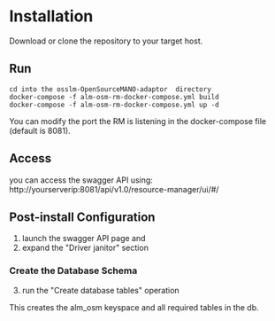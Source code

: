 # Installation
Download or clone the repository to your target host.

## Run

```
cd into the osslm-OpenSourceMANO-adaptor  directory
docker-compose -f alm-osm-rm-docker-compose.yml build
docker-compose -f alm-osm-rm-docker-compose.yml up -d
```

You can modify the port the RM is listening in the docker-compose file (default is 8081).

## Access
you can access the swagger API using: http://yourserverip:8081/api/v1.0/resource-manager/ui/#/

## Post-install Configuration
1. launch the swagger API page and
2. expand the "Driver janitor" section

### Create the Database Schema
3. run the "Create database tables" operation

This creates the alm_osm keyspace and all required tables in the db.
